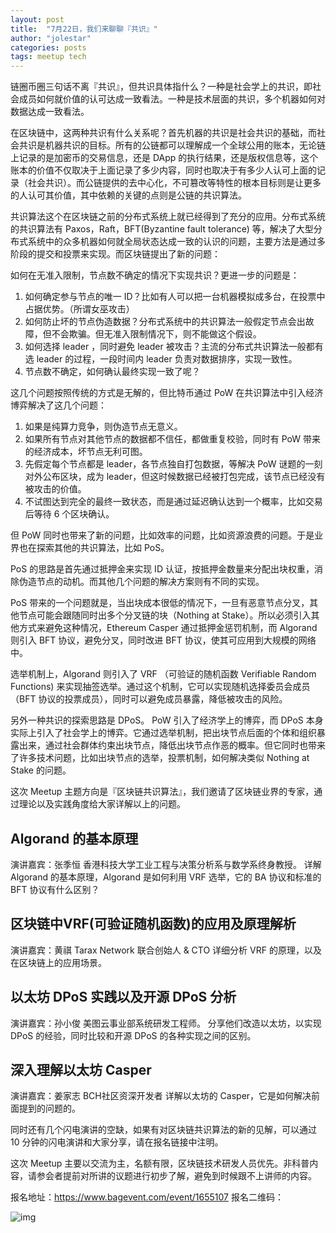 ```yaml
---
layout: post
title:  "7月22日，我们来聊聊『共识』"
author: "jolestar"
categories: posts
tags: meetup tech
---
```


链圈币圈三句话不离『共识』，但共识具体指什么？一种是社会学上的共识，即社会成员如何就价值的认可达成一致看法。一种是技术层面的共识，多个机器如何对数据达成一致看法。

在区块链中，这两种共识有什么关系呢？首先机器的共识是社会共识的基础，而社会共识是机器共识的目标。所有的公链都可以理解成一个全球公用的账本，无论链上记录的是加密币的交易信息，还是 DApp 的执行结果，还是版权信息等，这个账本的价值不仅取决于上面记录了多少内容，同时也取决于有多少人认可上面的记录（社会共识）。而公链提供的去中心化，不可篡改等特性的根本目标则是让更多的人认可其价值，其中依赖的关键的点则是公链的共识算法。

共识算法这个在区块链之前的分布式系统上就已经得到了充分的应用。分布式系统的共识算法有 Paxos，Raft，BFT(Byzantine fault tolerance) 等，解决了大型分布式系统中的众多机器如何就全局状态达成一致的认识的问题，主要方法是通过多阶段的提交和投票来实现。而区块链提出了新的问题：

如何在无准入限制，节点数不确定的情况下实现共识？更进一步的问题是：

1. 如何确定参与节点的唯一 ID？比如有人可以把一台机器模拟成多台，在投票中占据优势。（所谓女巫攻击）
2. 如何防止坏的节点伪造数据？分布式系统中的共识算法一般假定节点会出故障，但不会欺骗。但无准入限制情况下，则不能做这个假设。
3. 如何选择 leader ，同时避免 leader 被攻击？主流的分布式共识算法一般都有选 leader 的过程，一段时间内 leader 负责对数据排序，实现一致性。
4. 节点数不确定，如何确认最终实现一致了呢？

这几个问题按照传统的方式是无解的，但比特币通过 PoW 在共识算法中引入经济博弈解决了这几个问题：

1. 如果是纯算力竞争，则伪造节点无意义。
2. 如果所有节点对其他节点的数据都不信任，都做重复校验，同时有 PoW 带来的经济成本，坏节点无利可图。
3. 先假定每个节点都是 leader，各节点独自打包数据，等解决 PoW 谜题的一刻对外公布区块，成为 leader，但这时候数据已经被打包完成，该节点已经没有被攻击的价值。
4. 不试图达到完全的最终一致状态，而是通过延迟确认达到一个概率，比如交易后等待 6 个区块确认。

但 PoW 同时也带来了新的问题，比如效率的问题，比如资源浪费的问题。于是业界也在探索其他的共识算法，比如 PoS。

PoS 的思路是首先通过抵押金来实现 ID 认证，按抵押金数量来分配出块权重，消除伪造节点的动机。而其他几个问题的解决方案则有不同的实现。

PoS 带来的一个问题就是，当出块成本很低的情况下，一旦有恶意节点分叉，其他节点可能会跟随同时出多个分叉链的块（Nothing at Stake）。所以必须引入其他方式来避免这种情况，Ethereum Casper 通过抵押金惩罚机制，而 Algorand 则引入 BFT 协议，避免分叉，同时改进 BFT 协议，使其可应用到大规模的网络中。

选举机制上，Algorand 则引入了 VRF （可验证的随机函数 Verifiable Random Functions) 来实现抽签选举。通过这个机制，它可以实现随机选择委员会成员（BFT 协议的投票成员），同时可以避免成员暴露，降低被攻击的风险。

另外一种共识的探索思路是 DPoS。 PoW 引入了经济学上的博弈，而 DPoS 本身实际上引入了社会学上的博弈。它通过选举机制，把出块节点后面的个体和组织暴露出来，通过社会群体约束出块节点，降低出块节点作恶的概率。但它同时也带来了许多技术问题，比如出块节点的选举，投票机制，如何解决类似 Nothing at Stake 的问题。

这次 Meetup 主题方向是『区块链共识算法』，我们邀请了区块链业界的专家，通过理论以及实践角度给大家详解以上的问题。

## Algorand 的基本原理

演讲嘉宾：张季恒 香港科技大学工业工程与决策分析系与数学系终身教授。
详解 Algorand 的基本原理，Algorand 是如何利用 VRF 选举，它的 BA 协议和标准的 BFT 协议有什么区别？

## 区块链中VRF(可验证随机函数)的应用及原理解析

演讲嘉宾：黄祺 Tarax Network 联合创始人 & CTO
详细分析 VRF 的原理，以及在区块链上的应用场景。

## 以太坊 DPoS 实践以及开源 DPoS 分析

演讲嘉宾：孙小俊 美图云事业部系统研发工程师。
分享他们改造以太坊，以实现 DPoS 的经验，同时比较和开源 DPoS 的各种实现之间的区别。

## 深入理解以太坊 Casper

演讲嘉宾：姜家志 BCH社区资深开发者
详解以太坊的 Casper，它是如何解决前面提到的问题的。

同时还有几个闪电演讲的空缺，如果有对区块链共识算法的新的见解，可以通过 10 分钟的闪电演讲和大家分享，请在报名链接中注明。

这次 Meetup 主要以交流为主，名额有限，区块链技术研发人员优先。非科普内容，请参会者提前对所讲的议题进行初步了解，避免到时候跟不上讲师的内容。

报名地址：<https://www.bagevent.com/event/1655107>
报名二维码：

![img](https://r.sinaimg.cn/large/article/ecc97e98cfda81af693605aa9e498eb2)